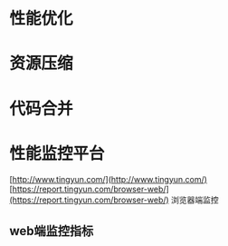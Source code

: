 # 性能优化
# 资源压缩
# 代码合并
# 性能监控平台
[http://www.tingyun.com/](http://www.tingyun.com/)  
[https://report.tingyun.com/browser-web/](https://report.tingyun.com/browser-web/) 浏览器端监控
## web端监控指标
